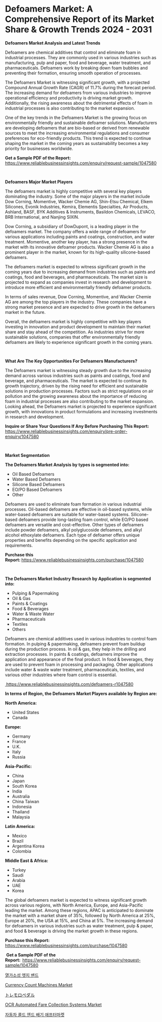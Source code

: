 <p><h1>Defoamers Market: A Comprehensive Report of its Market Share & Growth Trends 2024 - 2031</h1></p><p><strong>Defoamers Market Analysis and Latest Trends</strong></p>
<p><p>Defoamers are chemical additives that control and eliminate foam in industrial processes. They are commonly used in various industries such as manufacturing, pulp and paper, food and beverage, water treatment, and pharmaceuticals. Defoamers work by breaking down foam bubbles and preventing their formation, ensuring smooth operation of processes.</p><p>The Defoamers Market is witnessing significant growth, with a projected Compound Annual Growth Rate (CAGR) of 11.7% during the forecast period. The increasing demand for defoamers from various industries to improve operational efficiency and productivity is driving market growth. Additionally, the rising awareness about the detrimental effects of foam in industrial processes is also contributing to the market expansion.</p><p>One of the key trends in the Defoamers Market is the growing focus on environmentally friendly and sustainable defoamer solutions. Manufacturers are developing defoamers that are bio-based or derived from renewable sources to meet the increasing environmental regulations and consumer preferences for eco-friendly products. This trend is expected to continue shaping the market in the coming years as sustainability becomes a key priority for businesses worldwide.</p></p>
<p><strong>Get a Sample PDF of the Report:&nbsp;</strong> <a href="https://www.reliablebusinessinsights.com/enquiry/request-sample/1047580">https://www.reliablebusinessinsights.com/enquiry/request-sample/1047580</a></p>
<p>&nbsp;</p>
<p><strong>Defoamers Major Market Players</strong></p>
<p><p>The defoamers market is highly competitive with several key players dominating the industry. Some of the major players in the market include Dow Corning, Momentive, Wacker Chemie AG, Shin-Etsu Chemical, Elkem Silicones, Evonik Industries, Kemira, Elementis Specialties, Air Products, Ashland, BASF, BYK Additives & Instruments, Basildon Chemicals, LEVACO, BRB International, and Nanjing SIXIN.</p><p>Dow Corning, a subsidiary of DowDupont, is a leading player in the defoamers market. The company offers a wide range of defoamers for various applications including paints and coatings, construction, and water treatment. Momentive, another key player, has a strong presence in the market with its innovative defoamer products. Wacker Chemie AG is also a prominent player in the market, known for its high-quality silicone-based defoamers.</p><p>The defoamers market is expected to witness significant growth in the coming years due to increasing demand from industries such as paints and coatings, food and beverages, and pharmaceuticals. The market size is projected to expand as companies invest in research and development to introduce more efficient and environmentally friendly defoamer products.</p><p>In terms of sales revenue, Dow Corning, Momentive, and Wacker Chemie AG are among the top players in the industry. These companies have a strong market presence and are expected to drive growth in the defoamers market in the future.</p><p>Overall, the defoamers market is highly competitive with key players investing in innovation and product development to maintain their market share and stay ahead of the competition. As industries strive for more sustainable solutions, companies that offer environmentally friendly defoamers are likely to experience significant growth in the coming years.</p></p>
<p>&nbsp;</p>
<p><strong>What Are The Key Opportunities For Defoamers Manufacturers?</strong></p>
<p><p>The Defoamers market is witnessing steady growth due to the increasing demand across various industries such as paints and coatings, food and beverage, and pharmaceuticals. The market is expected to continue its growth trajectory, driven by the rising need for efficient and sustainable solutions in production processes. Factors such as strict regulations on air pollution and the growing awareness about the importance of reducing foam in industrial processes are also contributing to the market expansion. Looking ahead, the Defoamers market is projected to experience significant growth, with innovations in product formulations and increasing investments in research and development.</p></p>
<p><strong>Inquire or Share Your Questions If Any Before Purchasing This Report:</strong> <a href="https://www.reliablebusinessinsights.com/enquiry/pre-order-enquiry/1047580">https://www.reliablebusinessinsights.com/enquiry/pre-order-enquiry/1047580</a></p>
<p>&nbsp;</p>
<p><strong>Market Segmentation</strong></p>
<p><strong>The Defoamers Market Analysis by types is segmented into:</strong></p>
<p><ul><li>Oil Based Defoamers</li><li>Water Based Defoamers</li><li>Silicone Based Defoamers</li><li>EO/PO Based Defoamers</li><li>Other</li></ul></p>
<p><p>Defoamers are used to eliminate foam formation in various industrial processes. Oil-based defoamers are effective in oil-based systems, while water-based defoamers are suitable for water-based systems. Silicone-based defoamers provide long-lasting foam control, while EO/PO based defoamers are versatile and cost-effective. Other types of defoamers include powder defoamers, alkyl polyglucoside defoamers, and alkyl alcohol ethoxylate defoamers. Each type of defoamer offers unique properties and benefits depending on the specific application and requirements.</p></p>
<p><strong>Purchase this Report:&nbsp;</strong><a href="https://www.reliablebusinessinsights.com/purchase/1047580">https://www.reliablebusinessinsights.com/purchase/1047580</a></p>
<p>&nbsp;</p>
<p><strong>The Defoamers Market Industry Research by Application is segmented into:</strong></p>
<p><ul><li>Pulping & Papermaking</li><li>Oil & Gas</li><li>Paints & Coatings</li><li>Food & Beverages</li><li>Water & Waste Water</li><li>Pharmaceuticals</li><li>Textiles</li><li>Others</li></ul></p>
<p><p>Defoamers are chemical additives used in various industries to control foam formation. In pulping & papermaking, defoamers prevent foam buildup during the production process. In oil & gas, they help in the drilling and extraction processes. In paints & coatings, defoamers improve the application and appearance of the final product. In food & beverages, they are used to prevent foam in processing and packaging. Other applications include water & waste water treatment, pharmaceuticals, textiles, and various other industries where foam control is essential.</p></p>
<p><a href="https://www.reliablebusinessinsights.com/defoamers-r1047580">&nbsp;https://www.reliablebusinessinsights.com/defoamers-r1047580</a></p>
<p><strong>In terms of Region, the Defoamers Market Players available by Region are:</strong></p>
<p>
    <p> <strong> North America: </strong>
        <ul>
            <li>United States</li>
            <li>Canada</li>
        </ul>
        </p> 
    <p> <strong> Europe: </strong>
        <ul>
            <li>Germany</li>
            <li>France</li>
            <li>U.K.</li>
            <li>Italy</li>
            <li>Russia</li>
        </ul>
        </p> 
    <p> <strong> Asia-Pacific: </strong>
        <ul>
            <li>China</li>
            <li>Japan</li>
            <li>South Korea</li>
            <li>India</li>
            <li>Australia</li>
            <li>China Taiwan</li>
            <li>Indonesia</li>
            <li>Thailand</li>
            <li>Malaysia</li>
        </ul>
        </p> 
    <p> <strong> Latin America: </strong>
        <ul>
            <li>Mexico</li>
            <li>Brazil</li>
            <li>Argentina Korea</li>
            <li>Colombia</li>
        </ul>
        </p> 
    <p> <strong> Middle East & Africa: </strong>
        <ul>
            <li>Turkey</li>
            <li>Saudi</li>
            <li>Arabia</li>
            <li>UAE</li>
            <li>Korea</li>
        </ul>
    </p>
    </p>
<p><p>The global defoamers market is expected to witness significant growth across various regions, with North America, Europe, and Asia-Pacific leading the market. Among these regions, APAC is anticipated to dominate the market with a market share of 35%, followed by North America at 25%, Europe at 20%, the USA at 15%, and China at 5%. The increasing demand for defoamers in various industries such as water treatment, pulp & paper, and food & beverage is driving the market growth in these regions.</p></p>
<p><strong>Purchase this Report: </strong><a href="https://www.reliablebusinessinsights.com/purchase/1047580">https://www.reliablebusinessinsights.com/purchase/1047580</a></p>
<p>&nbsp;<strong>Get a Sample PDF of the Report:&nbsp;&nbsp;</strong><a href="https://www.reliablebusinessinsights.com/enquiry/request-sample/1047580">https://www.reliablebusinessinsights.com/enquiry/request-sample/1047580</a></p>
<p><strong></strong></p>
<p><p><a href="https://medium.com/@jackiefauhey9089475/%EC%97%B4%EA%B0%80%EC%86%8C%EC%84%9D-%EC%97%A3%EC%A7%80-%EB%B0%B4%EB%93%9C-%EC%8B%9C%EC%9E%A5-%EB%B6%84%EC%84%9D-%EA%B8%80%EB%A1%9C%EB%B2%8C-%EC%82%B0%EC%97%85-%EC%A0%84%EB%A7%9D-%EB%B0%8F-%EC%A0%84%EB%A7%9D-2024%EB%85%84%EB%B6%80%ED%84%B0-2031%EB%85%84%EA%B9%8C%EC%A7%80-5850db675cf8">열가소성 엣지 밴드</a></p><p><a href="https://issuu.com/reportprime-2/docs/currency-count-machines-market-size-2030.pptx">Currency Count Machines Market</a></p><p><a href="https://medium.com/@nayelibosco2023/%E3%83%88%E3%83%AC%E3%83%A2%E3%83%AD%E3%83%9A%E3%83%80%E3%83%AB%E3%81%AE%E5%B8%82%E5%A0%B4%E8%AA%BF%E6%9F%BB%E3%83%AC%E3%83%9D%E3%83%BC%E3%83%88-%E3%81%9D%E3%81%AE%E6%AD%B4%E5%8F%B2%E3%81%A82031%E5%B9%B4%E3%81%BE%E3%81%A7%E3%81%AE%E4%BA%88%E6%B8%AC-2debb50cc3e6">トレモロペダル</a></p><p><a href="https://issuu.com/reportprime-2/docs/ocr-automated-fare-collection-systems-market-size-">OCR Automated Fare Collection Systems Market</a></p><p><a href="https://medium.com/@earnesteidenreichja/%EC%9E%90%EB%8F%99%EC%B0%A8%EB%83%89%EB%8B%A8-%EB%B0%B0%EC%B6%9C-%ED%9B%84-%EB%A7%88%EC%BC%93-%EB%A9%94%ED%8A%B8%EB%A6%AD%EC%8A%A4-%ED%95%B4%EB%8F%85-%EC%8B%9C%EC%9E%A5-%EC%A0%90%EC%9C%A0%EC%9C%A8-%ED%8A%B8%EB%A0%8C%EB%93%9C-%EB%B0%8F-%EC%84%B1%EC%9E%A5-%ED%8C%A8%ED%84%B4-1f7caae94250">자동차 콜드 엔드 배기 애프터마켓</a></p></p>